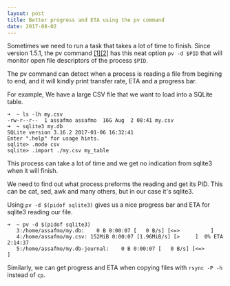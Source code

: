 ```yaml
---
layout: post
title: Better progress and ETA using the pv command
date: 2017-08-02
---
```

Sometimes we need to run a task that takes a lot of time to finish. Since version 1.5.1, the pv command [[1]][pv-home][[2]][pv-man] has this neat option `pv -d $PID` that will monitor open file descriptors of the process `$PID`. 

The pv command can detect when a process is reading a file from begining to end, and it will kindly print  transfer rate, ETA and a progress bar.

For example, We have a large CSV file that we want to load into a SQLite table.

```
➜  ~ ls -lh my.csv
-rw-r--r--  1 assafmo assafmo  16G Aug  2 08:41 my.csv
➜  ~ sqlite3 my.db 
SQLite version 3.16.2 2017-01-06 16:32:41
Enter ".help" for usage hints.
sqlite> .mode csv
sqlite> .import ./my.csv my_table

```

This process can take a lot of time and we get no indication from sqlite3 when it will finish.

We need to find out what process preforms the reading and get its PID. This can be cat, sed, awk and many others, but in our case it's sqlite3.

Using `pv -d $(pidof sqlite3)` gives us a nice progress bar and ETA for sqlite3 reading our file.

```
➜  ~ pv -d $(pidof sqlite3)
   3:/home/assafmo/my.db:    0 B 0:00:07 [   0 B/s] [<=>          ] 
   4:/home/assafmo/my.csv: 152MiB 0:00:07 [1.96MiB/s] [>     ]  0% ETA 2:14:37
   5:/home/assafmo/my.db-journal:    0 B 0:00:07 [   0 B/s] [<=>      ] 
```

Similarly, we can get progress and ETA when copying files with `rsync -P -h` instead of `cp`. 

[pv-home]: http://www.ivarch.com/programs/pv.shtml
[pv-man]: http://manpages.ubuntu.com/manpages/xenial/man1/pv.1.html
